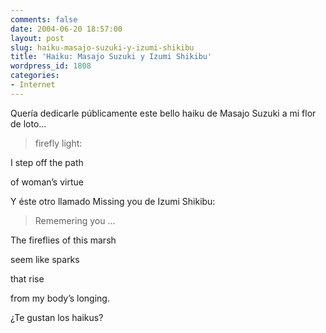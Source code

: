 ```yaml
---
comments: false
date: 2004-06-20 18:57:00
layout: post
slug: haiku-masajo-suzuki-y-izumi-shikibu
title: 'Haiku: Masajo Suzuki y Izumi Shikibu'
wordpress_id: 1808
categories:
- Internet
---
```


Quería dedicarle públicamente este bello haiku de Masajo Suzuki a mi flor de loto…





> firefly light:  

I step off the path  

of woman’s virtue





Y éste otro llamado Missing you de Izumi Shikibu:





> Rememering you …  

The fireflies of this marsh  

seem like sparks  

that rise  

from my body’s longing.





¿Te gustan los haikus?




 
